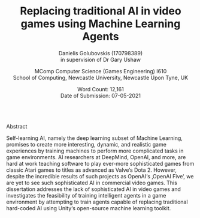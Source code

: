# 

<h1 align="center">
Replacing traditional AI in video games using Machine Learning Agents
</h1>
<p align="center">
  Danielis Golubovskis (170798389) </br>
  in supervision of Dr Gary Ushaw
</p>

<p align="center">
MComp Computer Science (Games Engineering) I610  </br>
School of Computing, Newcastle University, Newcastle Upon Tyne, UK
</p>

<p align="center">
Word Count: 12,161 </br>
Date of Submission: 07-05-2021
</p>

</br>
</br>
</br>
Abstract

Self-learning AI, namely the deep learning subset of Machine Learning, promises to create more interesting, dynamic, and realistic game experiences by training machines to perform more complicated tasks in game environments. AI researchers at DeepMind, OpenAI, and more, are hard at work teaching software to play ever-more sophisticated games from classic Atari games to titles as advanced as Valve‘s Dota 2. However, despite the incredible results of such projects as OpenAI‘s ‚OpenAI Five‘, we are yet to see such sophisticated AI in commercial video games. This dissertation addresses the lack of sophisticated AI in video games and investigates the feasibility of training intelligent agents in a game environment by attempting to train agents capable of replacing traditional hard-coded AI using Unity‘s open-source machine learning toolkit. 

